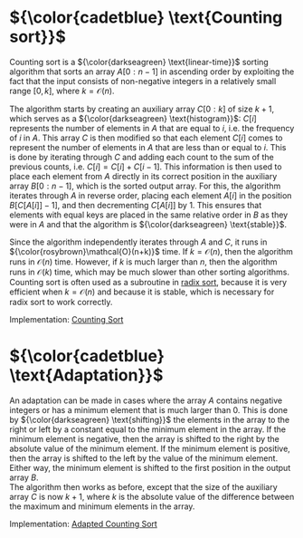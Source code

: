# ${\color{cadetblue} \text{Counting sort}}$

Counting sort is a ${\color{darkseagreen} \text{linear-time}}$ sorting algorithm that sorts an array $A[0:n-1]$ in ascending order by exploiting the fact that the input consists of non-negative integers in a relatively small range $[0, k]$, where $k = \mathcal{O}(n)$.

The algorithm starts by creating an auxiliary array $C[0:k]$ of size $k+1$, which serves as a ${\color{darkseagreen} \text{histogram}}$: $C[i]$ represents the number of elements in $A$ that are equal to $i$, i.e. the frequency of $i$ in $A$. This array $C$ is then modified so that each element $C[i]$ comes to represent the number of elements in $A$ that are less than or equal to $i$. This is done by iterating through $C$ and adding each count to the sum of the previous counts, i.e. $C[i] = C[i] + C[i-1]$. This information is then used to place each element from $A$ directly in its correct position in the auxiliary array $B[0:n-1]$, which is the sorted output array. For this, the algorithm iterates through $A$ in reverse order, placing each element $A[i]$ in the position $B[C[A[i]]-1]$, and then decrementing $C[A[i]]$ by 1. This ensures that elements with equal keys are placed in the same relative order in $B$ as they were in $A$ and that the algorithm is ${\color{darkseagreen} \text{stable}}$.

Since the algorithm independently iterates through $A$ and $C$, it runs in ${\color{rosybrown}\mathcal{O}(n+k)}$ time. If $k = \mathcal{O}(n)$, then the algorithm runs in $\mathcal{O}(n)$ time. However, if $k$ is much larger than $n$, then the algorithm runs in $\mathcal{O}(k)$ time, which may be much slower than other sorting algorithms. Counting sort is often used as a subroutine in [radix sort](https://github.com/pl3onasm/CLRS/tree/main/algorithms/sorting/radix-sort), because it is very efficient when $k = \mathcal{O}(n)$ and because it is stable, which is necessary for radix sort to work correctly.

Implementation: [Counting Sort](https://github.com/pl3onasm/CLRS/blob/main/algorithms/sorting/counting-sort/countingsort-1.c)

# ${\color{cadetblue} \text{Adaptation}}$
An adaptation can be made in cases where the array $A$ contains negative integers or has a minimum element that is much larger than 0. This is done by ${\color{darkseagreen} \text{shifting}}$ the elements in the array to the right or left by a constant equal to the minimum element in the array. If the minimum element is negative, then the array is shifted to the right by the absolute value of the minimum element. If the minimum element is positive, then the array is shifted to the left by the value of the minimum element. Either way, the minimum element is shifted to the first position in the output array $B$.  
The algorithm then works as before, except that the size of the auxiliary array $C$ is now $k+1$, where $k$ is the absolute value of the difference between the maximum and minimum elements in the array.

Implementation: [Adapted Counting Sort](https://github.com/pl3onasm/CLRS/blob/main/algorithms/sorting/counting-sort/countingsort-2.c)
